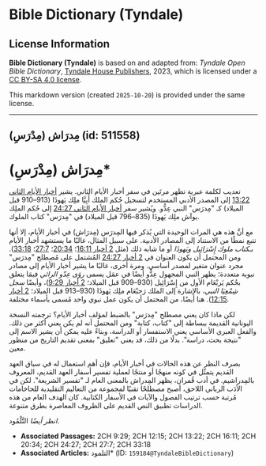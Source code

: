 # Bible Dictionary (Tyndale)

## License Information

**Bible Dictionary (Tyndale)** is based on and adapted from: _Tyndale Open Bible Dictionary_, [Tyndale House Publishers](https://tyndaleopenresources.com/), 2023, which is licensed under a [CC BY-SA 4.0 license](https://creativecommons.org/licenses/by-sa/4.0/legalcode.en).

This markdown version (created `2025-10-20`) is provided under the same license.



--------------------------------

## مِدرَاش (مِدْرَسِ) (id: 511558)

مِدرَاش (مِدْرَسِ)\*
====================

تعديب لكلمة عبرية تظهر مرتَين في سفر أخبار الأيام الثاني. يشير [أخبار الأيام الثاني 13:22](https://ref.ly/2Chr13:22) إلى المصدر الأدبي المستخدم لتسجيل حُكم الملك أَبِيَّا ملِك يَهوذَا (913–910 قبل الميلاد) كـ "مِدرَس" النبي عِدُّو. ويُشير سفر [أخبار الأيام الثاني 24:27](https://ref.ly/2Chr24:27) إلى حُكم الملِك يوآش ملِك يَهوذَا (835–796 قبل الميلاد) في "مِدرَس" كتاب الملوك.

مع أنَّ هذه هي المرات الوحيدة التي يُذكر فيها المِدرَس (مِدرَاش) في أخبار الأيام، إلا أنها تتبع نمطًا من الاستناد إلى المصادر الأدبية. على سبيل المثال، غالبًا ما يستشهد أخبار الأيام بـ*كتاب ملوك إِسْرَائِيل ويَهوذَا* أو ما شابه ذلك (مثل [2 أخبار 16:11](https://ref.ly/2Chr16:11)؛ [20:34](https://ref.ly/2Chr20:34)؛ [27:7](https://ref.ly/2Chr27:7)؛ [33:18](https://ref.ly/2Chr33:18)). ومن المحتمل أن يكون العنوان في [2 أخبار 24:27](https://ref.ly/2Chr24:27) المُشتمل على مُصطلح "مِدرَس" مجرد عنوان متغير لمصدر أساسي. ومرة أخرى، غالبًا ما يشير أخبار الأيام إلى مصادر نبوية متعددة؛ يظهر النبي المجهول عِدُّو أيضًا في عمَل يسمى *رؤى عِدّو الرائي* فيمَا يتعلق بحُكم يَربْعَام الأول من إِسْرَائِيل (930–909 قبل الميلاد؛ [2 أخبار 9:29](https://ref.ly/2Chr9:29))، وأيضًا *سجل شِمْعِيَا النبي،* بالإشارة إلى الملك رَحبْعَام ملِك يَهوذَا (930–913 قبل الميلاد؛ [2 أخبار 12:15](https://ref.ly/2Chr12:15)). هنا أيضًا، من المحتمل أن يكون عمل نبوي واحد مُسمى بأسماء مختلفة.

لكن ماذا كان يعني مصطلح "مِدرَس" بالضبط لمؤلف أخبار الأيام؟ ترجمته النسخة اليونانية القديمة ببساطة إلى "كتاب، كتابة" ومن المحتمل أنه لم يكن يعني أكثر من ذلك. والفعل العبري الأساسي يعني الاستفسار أو الدراسة، وبناءً عليه يمكن أن يشير الاسم إلى "نتيجة بحث، دراسة". بدلًا من ذلك، قد يعني "تعليق" بمعنى تقديم التاريخ من منظور معين.

بصرف النظر عن هذه الحالات في أخبار الأيام، فإن أهم استعمال له في سياق العهد القديم يتمثّل في كونه منهجًا أو منتجًا لعملية تفسير أسفار العهد القديم، المعروف بالمِدراشيم. في أدب قُمران، يظهر المِدراش بالمعنى العام لـ "تفسير الشريعة". لكن في الأدَب الرباني اللاحق، أصبح مصطلحًا تقنيًا لمجموعة من التعاليم التقليدية للحاخامات مُرتبة حسب ترتيب الفصول والآيات في الأسفار الكتابية. كان الهدف العام من هذه الدراسات تطبيق النص القديم على الظروف المعاصرة بطرق متنوعة.

*انظر أيضًا* التَّلْمُود.

* **Associated Passages:** 2CH 9:29; 2CH 12:15; 2CH 13:22; 2CH 16:11; 2CH 20:34; 2CH 24:27; 2CH 27:7; 2CH 33:18
* **Associated Articles:** التلمود* (ID: `159184@TyndaleBibleDictionary`)

